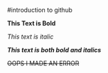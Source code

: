 #introduction to github

**This Text is Bold**

_This text is italic_

***This text is both bold and italics***

~~OOPS I MADE AN ERROR~~

